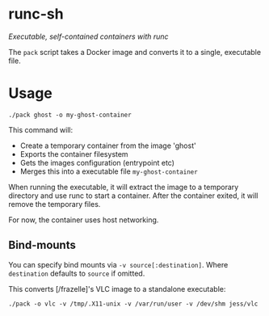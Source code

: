 # runc-sh
*Executable, self-contained containers with runc*

The `pack` script takes a Docker image and converts it to a single,
executable file.

# Usage

```
./pack ghost -o my-ghost-container
```

This command will:
- Create a temporary container from the image 'ghost'
- Exports the container filesystem
- Gets the images configuration (entrypoint etc)
- Merges this into a executable file `my-ghost-container`

When running the executable, it will extract the image to a
temporary directory and use runc to start a container. After the
container exited, it will remove the temporary files.

For now, the container uses host networking.

## Bind-mounts
You can specify bind mounts via `-v source[:destination]`. Where
`destination` defaults to `source` if omitted.

This converts [/frazelle]'s VLC image to a standalone executable:

```
./pack -o vlc -v /tmp/.X11-unix -v /var/run/user -v /dev/shm jess/vlc

```
